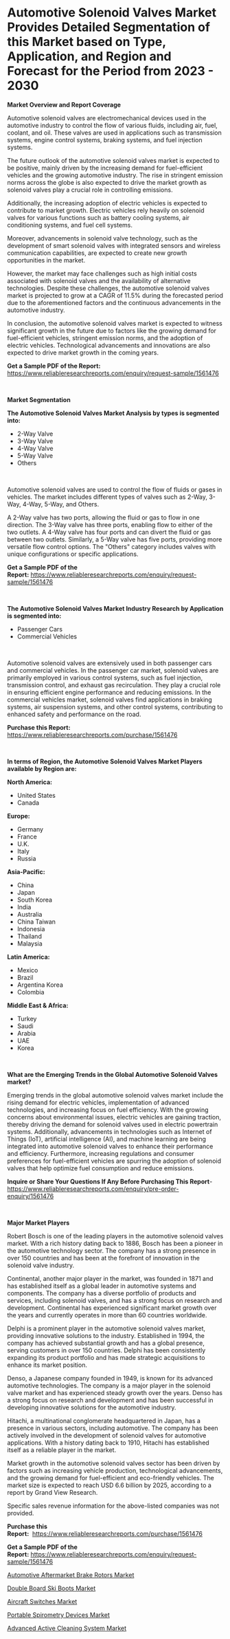 <p><h1>Automotive Solenoid Valves Market Provides Detailed Segmentation of this Market based on Type, Application, and Region and Forecast for the Period from 2023 - 2030</h1></p><p><strong>Market Overview and Report Coverage</strong></p>
<p><p>Automotive solenoid valves are electromechanical devices used in the automotive industry to control the flow of various fluids, including air, fuel, coolant, and oil. These valves are used in applications such as transmission systems, engine control systems, braking systems, and fuel injection systems.</p><p>The future outlook of the automotive solenoid valves market is expected to be positive, mainly driven by the increasing demand for fuel-efficient vehicles and the growing automotive industry. The rise in stringent emission norms across the globe is also expected to drive the market growth as solenoid valves play a crucial role in controlling emissions.</p><p>Additionally, the increasing adoption of electric vehicles is expected to contribute to market growth. Electric vehicles rely heavily on solenoid valves for various functions such as battery cooling systems, air conditioning systems, and fuel cell systems.</p><p>Moreover, advancements in solenoid valve technology, such as the development of smart solenoid valves with integrated sensors and wireless communication capabilities, are expected to create new growth opportunities in the market.</p><p>However, the market may face challenges such as high initial costs associated with solenoid valves and the availability of alternative technologies. Despite these challenges, the automotive solenoid valves market is projected to grow at a CAGR of 11.5% during the forecasted period due to the aforementioned factors and the continuous advancements in the automotive industry.</p><p>In conclusion, the automotive solenoid valves market is expected to witness significant growth in the future due to factors like the growing demand for fuel-efficient vehicles, stringent emission norms, and the adoption of electric vehicles. Technological advancements and innovations are also expected to drive market growth in the coming years.</p></p>
<p><strong>Get a Sample PDF of the Report:</strong> <a href="https://www.reliableresearchreports.com/enquiry/request-sample/1561476">https://www.reliableresearchreports.com/enquiry/request-sample/1561476</a></p>
<p>&nbsp;</p>
<p><strong>Market Segmentation</strong></p>
<p><strong>The Automotive Solenoid Valves Market Analysis by types is segmented into:</strong></p>
<p><ul><li>2-Way Valve</li><li>3-Way Valve</li><li>4-Way Valve</li><li>5-Way Valve</li><li>Others</li></ul></p>
<p>&nbsp;</p>
<p><p>Automotive solenoid valves are used to control the flow of fluids or gases in vehicles. The market includes different types of valves such as 2-Way, 3-Way, 4-Way, 5-Way, and Others. </p><p>A 2-Way valve has two ports, allowing the fluid or gas to flow in one direction. The 3-Way valve has three ports, enabling flow to either of the two outlets. A 4-Way valve has four ports and can divert the fluid or gas between two outlets. Similarly, a 5-Way valve has five ports, providing more versatile flow control options. The "Others" category includes valves with unique configurations or specific applications.</p></p>
<p><strong>Get a Sample PDF of the Report:</strong>&nbsp;<a href="https://www.reliableresearchreports.com/enquiry/request-sample/1561476">https://www.reliableresearchreports.com/enquiry/request-sample/1561476</a></p>
<p>&nbsp;</p>
<p><strong>The Automotive Solenoid Valves Market Industry Research by Application is segmented into:</strong></p>
<p><ul><li>Passenger Cars</li><li>Commercial Vehicles</li></ul></p>
<p>&nbsp;</p>
<p><p>Automotive solenoid valves are extensively used in both passenger cars and commercial vehicles. In the passenger car market, solenoid valves are primarily employed in various control systems, such as fuel injection, transmission control, and exhaust gas recirculation. They play a crucial role in ensuring efficient engine performance and reducing emissions. In the commercial vehicles market, solenoid valves find applications in braking systems, air suspension systems, and other control systems, contributing to enhanced safety and performance on the road.</p></p>
<p><strong>Purchase this Report:</strong>&nbsp; <a href="https://www.reliableresearchreports.com/purchase/1561476">https://www.reliableresearchreports.com/purchase/1561476</a></p>
<p>&nbsp;</p>
<p><strong>In terms of Region, the Automotive Solenoid Valves Market Players available by Region are:</strong></p>
<p>
    <p> <strong> North America: </strong>
        <ul>
            <li>United States</li>
            <li>Canada</li>
        </ul>
        </p> 
    <p> <strong> Europe: </strong>
        <ul>
            <li>Germany</li>
            <li>France</li>
            <li>U.K.</li>
            <li>Italy</li>
            <li>Russia</li>
        </ul>
        </p> 
    <p> <strong> Asia-Pacific: </strong>
        <ul>
            <li>China</li>
            <li>Japan</li>
            <li>South Korea</li>
            <li>India</li>
            <li>Australia</li>
            <li>China Taiwan</li>
            <li>Indonesia</li>
            <li>Thailand</li>
            <li>Malaysia</li>
        </ul>
        </p> 
    <p> <strong> Latin America: </strong>
        <ul>
            <li>Mexico</li>
            <li>Brazil</li>
            <li>Argentina Korea</li>
            <li>Colombia</li>
        </ul>
        </p> 
    <p> <strong> Middle East & Africa: </strong>
        <ul>
            <li>Turkey</li>
            <li>Saudi</li>
            <li>Arabia</li>
            <li>UAE</li>
            <li>Korea</li>
        </ul>
    </p>
    </p>
<p>&nbsp;</p>
<p><strong>What are the Emerging Trends in the Global Automotive Solenoid Valves market?</strong></p>
<p><p>Emerging trends in the global automotive solenoid valves market include the rising demand for electric vehicles, implementation of advanced technologies, and increasing focus on fuel efficiency. With the growing concerns about environmental issues, electric vehicles are gaining traction, thereby driving the demand for solenoid valves used in electric powertrain systems. Additionally, advancements in technologies such as Internet of Things (IoT), artificial intelligence (AI), and machine learning are being integrated into automotive solenoid valves to enhance their performance and efficiency. Furthermore, increasing regulations and consumer preferences for fuel-efficient vehicles are spurring the adoption of solenoid valves that help optimize fuel consumption and reduce emissions.</p></p>
<p><strong>Inquire or Share Your Questions If Any Before Purchasing This Report</strong>- <a href="https://www.reliableresearchreports.com/enquiry/pre-order-enquiry/1561476">https://www.reliableresearchreports.com/enquiry/pre-order-enquiry/1561476</a></p>
<p>&nbsp;</p>
<p><strong>Major Market Players</strong></p>
<p><p>Robert Bosch is one of the leading players in the automotive solenoid valves market. With a rich history dating back to 1886, Bosch has been a pioneer in the automotive technology sector. The company has a strong presence in over 150 countries and has been at the forefront of innovation in the solenoid valve industry. </p><p>Continental, another major player in the market, was founded in 1871 and has established itself as a global leader in automotive systems and components. The company has a diverse portfolio of products and services, including solenoid valves, and has a strong focus on research and development. Continental has experienced significant market growth over the years and currently operates in more than 60 countries worldwide.</p><p>Delphi is a prominent player in the automotive solenoid valves market, providing innovative solutions to the industry. Established in 1994, the company has achieved substantial growth and has a global presence, serving customers in over 150 countries. Delphi has been consistently expanding its product portfolio and has made strategic acquisitions to enhance its market position.</p><p>Denso, a Japanese company founded in 1949, is known for its advanced automotive technologies. The company is a major player in the solenoid valve market and has experienced steady growth over the years. Denso has a strong focus on research and development and has been successful in developing innovative solutions for the automotive industry.</p><p>Hitachi, a multinational conglomerate headquartered in Japan, has a presence in various sectors, including automotive. The company has been actively involved in the development of solenoid valves for automotive applications. With a history dating back to 1910, Hitachi has established itself as a reliable player in the market.</p><p>Market growth in the automotive solenoid valves sector has been driven by factors such as increasing vehicle production, technological advancements, and the growing demand for fuel-efficient and eco-friendly vehicles. The market size is expected to reach USD 6.6 billion by 2025, according to a report by Grand View Research.</p><p>Specific sales revenue information for the above-listed companies was not provided.</p></p>
<p><strong>Purchase this Report:</strong>&nbsp;&nbsp;<a href="https://www.reliableresearchreports.com/purchase/1561476">https://www.reliableresearchreports.com/purchase/1561476</a></p>
<p></p>
<p><strong>Get a Sample PDF of the Report:</strong>&nbsp;<a href="https://www.reliableresearchreports.com/enquiry/request-sample/1561476">https://www.reliableresearchreports.com/enquiry/request-sample/1561476</a></p>
<p><p><a href="https://www.linkedin.com/pulse/decoding-automotive-aftermarket-brake-rotors-market-deep-4sjre/">Automotive Aftermarket Brake Rotors Market</a></p><p><a href="https://www.linkedin.com/pulse/double-board-ski-boots-market-size-share-amp-trends-analysis-18mue/">Double Board Ski Boots Market</a></p><p><a href="https://medium.com/@joanacasper19/aircraft-switches-market-size-growth-forecast-2023-2030-ee67fc43b287">Aircraft Switches Market</a></p><p><a href="https://medium.com/@late.bean.frame/portable-spirometry-devices-market-size-cagr-trends-2024-2030-06026ca70bb8">Portable Spirometry Devices Market</a></p><p><a href="https://www.linkedin.com/pulse/advanced-active-cleaning-system-market-size-share-global-41cpe/">Advanced Active Cleaning System Market</a></p></p>